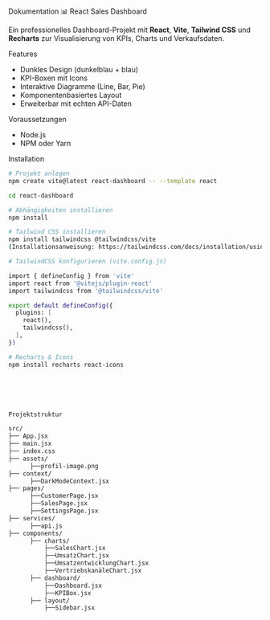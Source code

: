 Dokumentation 📊 React Sales Dashboard

Ein professionelles Dashboard-Projekt mit **React**, **Vite**, **Tailwind CSS** und **Recharts** zur Visualisierung von KPIs, Charts und Verkaufsdaten.

Features

- Dunkles Design (dunkelblau + blau)
- KPI-Boxen mit Icons
- Interaktive Diagramme (Line, Bar, Pie)
- Komponentenbasiertes Layout
- Erweiterbar mit echten API-Daten

Voraussetzungen

- Node.js 
- NPM oder Yarn

Installation

```bash
# Projekt anlegen
npm create vite@latest react-dashboard -- --template react

cd react-dashboard

# Abhängigkeiten installieren
npm install

# Tailwind CSS installieren
npm install tailwindcss @tailwindcss/vite
(Installationsanweisung: https://tailwindcss.com/docs/installation/using-vite)

# TailwindCSS konfigurieren (vite.config.js)

import { defineConfig } from 'vite'
import react from '@vitejs/plugin-react'
import tailwindcss from '@tailwindcss/vite'

export default defineConfig({
  plugins: [
    react(),
    tailwindcss(), 
  ],
})

# Recharts & Icons
npm install recharts react-icons






Projektstruktur

src/
├── App.jsx
├── main.jsx
├── index.css
├── assets/
      ├──profil-image.png
├── context/
      ├──DarkModeContext.jsx
├── pages/
      ├──CustomerPage.jsx
      ├──SalesPage.jsx
      ├──SettingsPage.jsx
├── services/
      ├──api.js
├── components/
      ├── charts/
          ├──SalesChart.jsx
          ├──UmsatzChart.jsx
          ├──UmsatzentwicklungChart.jsx
          ├──VertriebskanäleChart.jsx
      ├── dashboard/
          ├──Dashboard.jsx
          ├──KPIBox.jsx
      ├── layout/
          ├──Sidebar.jsx

